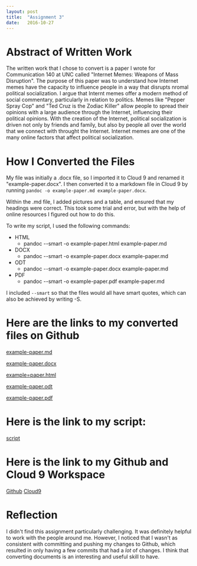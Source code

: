 ```yaml
---
layout: post
title:  "Assignment 3"
date:   2016-10-27 
---
```


# Abstract of Written Work
The written work that I chose to convert is a paper I wrote for Communication 140 at UNC called "Internet Memes: Weapons of Mass Disruption". The purpose of this paper was to understand how Internet memes have the capacity to influence people in a way that disrupts nromal political socialization. I argue that Internt memes offer a modern method of social commentary, particularly in relation to politics. Memes like "Pepper Spray Cop" and "Ted Cruz is the Zodiac Killer" allow people to spread their opinions with a large audience through the Internet, influencing their political opinions. With the creation of the Internet, political socialization is driven not only by friends and family, but also by people all over the world that we connect with throught the Internet. Internet memes are one of the many online factors that affect political socialization.

# How I Converted the Files
My file was initially a .docx file, so I imported it to Cloud 9 and renamed it "example-paper.docx". I then converted it to a markdown file in Cloud 9 by running `pandoc -o example-paper.md example-paper.docx`. 

Within the .md file, I added pictures and a table, and ensured that my headings were correct. This took some trial and error, but with the help of online resources I figured out how to do this. 

To write my script, I used the following commands:
<ul>
<li>HTML
<ul>
<li>pandoc --smart -o example-paper.html example-paper.md</li>
</ul></li>
<li>DOCX
<ul>
<li>pandoc --smart -o example-paper.docx example-paper.md</li>
</ul></li>
<li>ODT
<ul>
<li>pandoc --smart -o example-paper.docx example-paper.md</li>
</ul></li>
<li>PDF
<ul>
<li>pandoc --smart -o example-paper.pdf example-paper.md</li>
</ul></li>
</ul>

I included `--smart` so that the files would all have smart quotes, which can also be achieved by writing -S. 

# Here are the links to my converted files on Github
[example-paper.md](https://github.com/inls161/assignment-3-emmacai/blob/320abe222ad99aff3922ede4f47af5394512acd9/example-paper.md)

[example-paper.docx](https://github.com/inls161/assignment-3-emmacai/blob/320abe222ad99aff3922ede4f47af5394512acd9/example-paper.docx)

[example=paper.html](https://github.com/inls161/assignment-3-emmacai/blob/320abe222ad99aff3922ede4f47af5394512acd9/example-paper.html)

[example-paper.odt](https://github.com/inls161/assignment-3-emmacai/blob/320abe222ad99aff3922ede4f47af5394512acd9/example-paper.odt)

[example-paper.pdf](https://github.com/inls161/assignment-3-emmacai/blob/320abe222ad99aff3922ede4f47af5394512acd9/example-paper.pdf)

# Here is the link to my script:
[script](https://github.com/inls161/assignment-3-emmacai/blob/320abe222ad99aff3922ede4f47af5394512acd9/emmacai-convert-docs.sh)

# Here is the link to my Github and Cloud 9 Workspace
[Github](https://github.com/inls161/assignment-3-emmacai)
[Cloud9](https://ide.c9.io/emmacai/assignment3)

# Reflection
I didn't find this assignment particularly challenging. It was definitely helpful to work with the people around me. However, I noticed that I wasn't as consistent with committing and pushing my changes to Github, which resulted in only having a few commits that had a _lot_ of changes. I think that converting documents is an interesting and useful skill to have. 